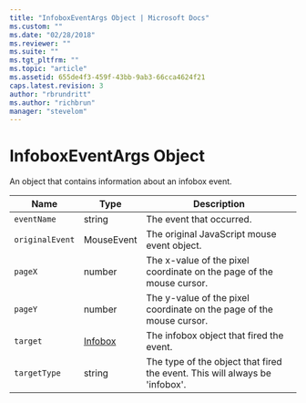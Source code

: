 ```yaml
---
title: "InfoboxEventArgs Object | Microsoft Docs"
ms.custom: ""
ms.date: "02/28/2018"
ms.reviewer: ""
ms.suite: ""
ms.tgt_pltfrm: ""
ms.topic: "article"
ms.assetid: 655de4f3-459f-43bb-9ab3-66cca4624f21
caps.latest.revision: 3
author: "rbrundritt"
ms.author: "richbrun"
manager: "stevelom"
---
```

# InfoboxEventArgs Object
An object that contains information about an infobox event.

| Name       | Type    | Description                                                                 |
|------------|---------|-----------------------------------------------------------------------------|
| `eventName`  | string  | The event that occurred.                                                    |
| `originalEvent` | MouseEvent | The original JavaScript mouse event object.                           |
| `pageX`      | number  | The x-value of the pixel coordinate on the page of the mouse cursor.        |
| `pageY`      | number  | The y-value of the pixel coordinate on the page of the mouse cursor.        |
| `target`     | [Infobox](Infobox%20Class.md) | The infobox object that fired the event.              |
| `targetType` | string  | The type of the object that fired the event. This will always be 'infobox'. |